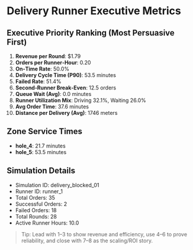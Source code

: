 # Delivery Runner Executive Metrics

## Executive Priority Ranking (Most Persuasive First)
1. **Revenue per Round**: $1.79
2. **Orders per Runner‑Hour**: 0.20
3. **On‑Time Rate**: 50.0%
4. **Delivery Cycle Time (P90)**: 53.5 minutes
5. **Failed Rate**: 51.4%
6. **Second‑Runner Break‑Even**: 12.5 orders
7. **Queue Wait (Avg)**: 0.0 minutes
8. **Runner Utilization Mix**: Driving 32.1%, Waiting 26.0%
9. **Avg Order Time**: 37.6 minutes
10. **Distance per Delivery (Avg)**: 1746 meters

## Zone Service Times
- **hole_4**: 21.7 minutes
- **hole_5**: 53.5 minutes


## Simulation Details
- Simulation ID: delivery_blocked_01
- Runner ID: runner_1
- Total Orders: 35
- Successful Orders: 2
- Failed Orders: 18
- Total Rounds: 28
- Active Runner Hours: 10.0

> Tip: Lead with 1–3 to show revenue and efficiency, use 4–6 to prove reliability, and close with 7–8 as the scaling/ROI story.
